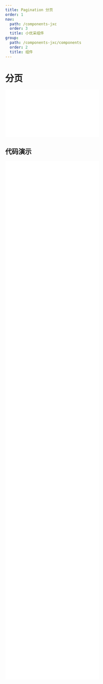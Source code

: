 ```yaml
---
title: Pagination 分页
order: 1
nav:
  path: /components-jxc
  order: 3
  title: 小优采组件
group:
  path: /components-jxc/components
  order: 2
  title: 组件
---
```


# 分页

<div>
<embed src="@docs-common/pagination/index.md"></embed>
</div>
        
## 代码演示

<Row gutter=8>

  <Col span=24>
    
  <div class="code-box"><embed src="@abiz-rc-jxc/pagination/demo/basic-pagination-jxc.md"></embed></div>
          
  <div class="code-box"><embed src="@abiz-rc-jxc/pagination/demo/more-pagination-jxc.md"></embed></div>
          
  <div class="code-box"><embed src="@abiz-rc-jxc/pagination/demo/changer-pagination-jxc.md"></embed></div>
          
  <div class="code-box"><embed src="@abiz-rc-jxc/pagination/demo/jump-pagination-jxc.md"></embed></div>
          
  <div class="code-box"><embed src="@abiz-rc-jxc/pagination/demo/mini-pagination-jxc.md"></embed></div>
          
  <div class="code-box"><embed src="@abiz-rc-jxc/pagination/demo/simple-pagination-jxc.md"></embed></div>
          
  <div class="code-box"><embed src="@abiz-rc-jxc/pagination/demo/controlled-pagination-jxc.md"></embed></div>
          
  <div class="code-box"><embed src="@abiz-rc-jxc/pagination/demo/total-pagination-jxc.md"></embed></div>
          
  <div class="code-box"><embed src="@abiz-rc-jxc/pagination/demo/all-pagination-jxc.md"></embed></div>
          
  <div class="code-box"><embed src="@abiz-rc-jxc/pagination/demo/itemRender-pagination-jxc.md"></embed></div>
          
  </Col>
          
</Row>
        
<div><embed src="@docs-common/pagination/index-api.md"></embed><div>

